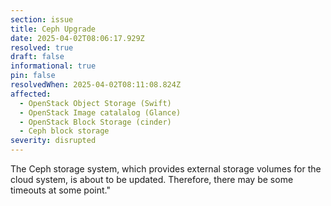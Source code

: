 ```yaml
---
section: issue
title: Ceph Upgrade
date: 2025-04-02T08:06:17.929Z
resolved: true
draft: false
informational: true
pin: false
resolvedWhen: 2025-04-02T08:11:08.824Z
affected:
  - OpenStack Object Storage (Swift)
  - OpenStack Image catalalog (Glance)
  - OpenStack Block Storage (cinder)
  - Ceph block storage
severity: disrupted
---
```

The Ceph storage system, which provides external storage volumes for the cloud system, is about to be updated. Therefore, there may be some timeouts at some point."